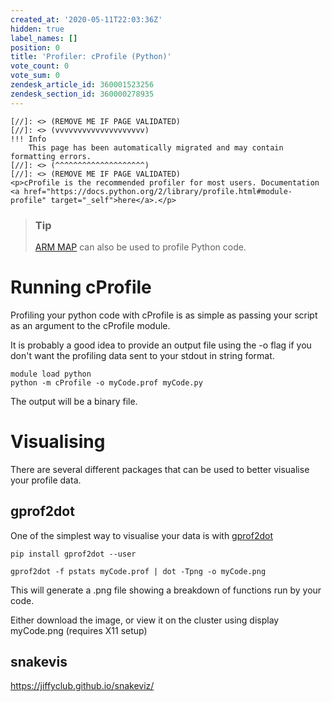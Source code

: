 ```yaml
---
created_at: '2020-05-11T22:03:36Z'
hidden: true
label_names: []
position: 0
title: 'Profiler: cProfile (Python)'
vote_count: 0
vote_sum: 0
zendesk_article_id: 360001523256
zendesk_section_id: 360000278935
---
```



    [//]: <> (REMOVE ME IF PAGE VALIDATED)
    [//]: <> (vvvvvvvvvvvvvvvvvvvv)
    !!! Info
        This page has been automatically migrated and may contain formatting errors.
    [//]: <> (^^^^^^^^^^^^^^^^^^^^)
    [//]: <> (REMOVE ME IF PAGE VALIDATED)
    <p>cProfile is the recommended profiler for most users. Documentation <a href="https://docs.python.org/2/library/profile.html#module-profile" target="_self">here</a>.</p>
<blockquote class="blockquote-tip">
<h3 id="prerequisites">Tip</h3>
<p><a href="https://support.nesi.org.nz/hc/en-gb/articles/360000930396" target="_self">ARM MAP</a> can also be used to profile Python code.</p>
</blockquote>
<h1>Running cProfile</h1>
<p>Profiling your python code with cProfile is as simple as passing your script as an argument to the cProfile module. </p>
<p>It is probably a good idea to provide an output file using the -o flag if you don't want the profiling data sent to your stdout in string format. </p>
<pre><code>module load python<br>python -m cProfile -o myCode.prof myCode.py</code></pre>
<p>The output will be a binary file.</p>
<h1>Visualising</h1>
<p>There are several different packages that can be used to better visualise your profile data.</p>
<h2>gprof2dot</h2>
<p>One of the simplest way to visualise your data is with <a href="https://github.com/jrfonseca/gprof2dot" target="_self">gprof2dot</a> </p>
<pre><code>pip install gprof2dot --user</code></pre>
<pre><code>gprof2dot -f pstats myCode.prof | dot -Tpng -o myCode.png</code></pre>
<p>This will generate a .png file showing a breakdown of functions run by your code.</p>
<p>Either download the image, or view it on the cluster using display myCode.png (requires X11 setup)</p>
<h2>snakevis</h2>
<p><a href="https://jiffyclub.github.io/snakeviz/">https://jiffyclub.github.io/snakeviz/</a></p>
<p> </p>